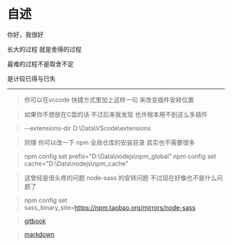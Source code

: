 # 自述

你好，我很好

长大的过程 就是舍得的过程

最难的过程不是取舍不定

是计较已得与已失


-----
> 你可以在vccode 快捷方式里加上这样一句 来改变插件安转位置 

> 如果你不想放在C盘的话 不过后来我发现 也许根本用不到这么多插件

> --extensions-dir D:\Data\VScode\extensions

> 同理 你可以改一下 npm 全局仓库的安装目录 其实也不需要很多 

> npm config set prefix="D:\Data\nodejs\npm_global"
> npm config set cache="D:\Data\nodejs\npm_cache"

> 这曾经是很头疼的问题 node-sass 的安转问题 不过现在好像也不是什么问题了

>npm config set sass_binary_site=https://npm.taobao.org/mirrors/node-sass

> [gitbook](https://www.cnblogs.com/mingyue5826/p/10307051.html#12-%E6%8F%92%E4%BB%B6%E5%88%97%E8%A1%A8-plugins)

> [markdown](https://www.runoob.com/markdown/md-link.html)